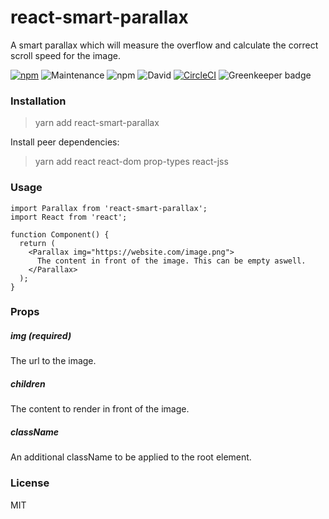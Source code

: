# react-smart-parallax

A smart parallax which will measure the overflow and calculate the correct scroll speed for the image.

[![npm](https://img.shields.io/npm/v/react-smart-parallax.svg)](https://www.npmjs.com/package/react-smart-parallax) ![Maintenance](https://img.shields.io/maintenance/yes/2018.svg) ![npm](https://img.shields.io/npm/l/react-smart-parallax.svg) ![David](https://img.shields.io/david/HenriBeck/react-smart-parallax.svg) [![CircleCI](https://circleci.com/gh/HenriBeck/react-smart-parallax.svg?style=svg)](https://circleci.com/gh/HenriBeck/react-smart-parallax) ![Greenkeeper badge](https://badges.greenkeeper.io/HenriBeck/react-smart-parallax.svg)

### Installation

> yarn add react-smart-parallax

Install peer dependencies:

> yarn add react react-dom prop-types react-jss

### Usage

```es6
import Parallax from 'react-smart-parallax';
import React from 'react';

function Component() {
  return (
    <Parallax img="https://website.com/image.png">
      The content in front of the image. This can be empty aswell.
    </Parallax>
  );
}
```

### Props

##### img (required)

The url to the image.

##### children

The content to render in front of the image.

##### className

An additional className to be applied to the root element.

### License

MIT
